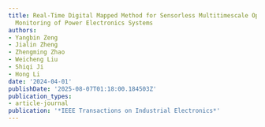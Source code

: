 ```yaml
---
title: Real-Time Digital Mapped Method for Sensorless Multitimescale Operation Condition
  Monitoring of Power Electronics Systems
authors:
- Yangbin Zeng
- Jialin Zheng
- Zhengming Zhao
- Weicheng Liu
- Shiqi Ji
- Hong Li
date: '2024-04-01'
publishDate: '2025-08-07T01:18:00.184503Z'
publication_types:
- article-journal
publication: '*IEEE Transactions on Industrial Electronics*'
---
```

